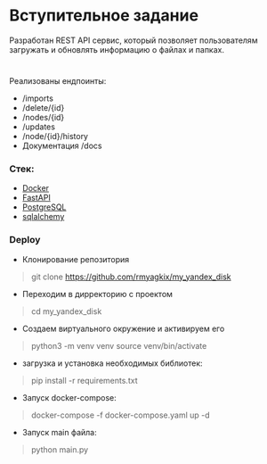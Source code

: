 # Вступительное задание
Разработан REST API сервис, который позволяет пользователям загружать и обновлять информацию о файлах и папках.
#
Реализованы ендпоинты:
- /imports
- /delete/{id}
- /nodes/{id}
- /updates
- /node/{id}/history
- Документация /docs

### Стек:
- [Docker](https://www.docker.com/)
- [FastAPI](https://fastapi.tiangolo.com/)
- [PostgreSQL](https://www.postgresql.org/)
- [sqlalchemy]()


### Deploy
- Клонирование репозитория 
>git clone https://github.com/rmyagkix/my_yandex_disk
- Переходим в дирректорию с проектом 
>cd my_yandex_disk
- Создаем виртуального окружение и активируем его
>python3 -m venv venv 
>source venv/bin/activate
- загрузка и установка необходимых библиотек: 
>pip install -r requirements.txt
- Запуск docker-compose:
> docker-compose -f docker-compose.yaml up -d
- Запуск main файла:
> python main.py 

